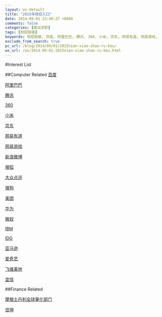 ```yaml
---
layout: wx-default
title: "2015年校招入口"
date: 2014-09-01 23:49:27 +0800
comments: false
categories: [面试求职]
tags: [校招链接]
keywords: 校招链接, 百度, 阿里巴巴, 腾讯, 360, 小米, 京东, 网易有道, 网易游戏, 新浪微博, 搜狐, 大众点评, 搜狗, 美团, 华为, 微软, IBM, IDG, 亚马逊, 爱奇艺, 飞维美地, 宜信
exclude_from_search: true
pc_url: /blog/2014/09/01/2015nian-xiao-zhao-ru-kou/
wx_url: /wx/2014-09-01-2015nian-xiao-zhao-ru-kou.html
---
```


<!-- excerpt start -->

#Interest List

##Computer Related
[百度](http://talent.baidu.com/baidu/web/templet1000/index/corpwebPosition1000baidu!getPostListByConditionBaidu?positionType=0&brandCode=1&useForm=0&recruitType=1&request_locale=zh_CN)

[阿里巴巴](http://campus.alibaba.com/index.htm)

[腾讯](http://join.qq.com/)

[360](http://360.zhiye.com/zpdetail/560001262)

[小米](http://hr.xiaomi.com/user/resume)

[京东](http://www.dajie.com/corp/1005750/custom/campus/outerLink/26560894)

[网易有道](http://campus.youdao.com/campus/post_list.php?t1=campus)

[网易游戏](http://game.campus.163.com/)

[新浪微博](http://www.hotjob.cn/wt/sina/web/templet1000/index/corpwebPosition1000sina!getPostListByCondition?positionType=0&brandCode=1&useForm=0&recruitType=1&showComp=true&urlCorpEdition=null&operational=D28977237630A659C96DE14A5560C16A73AEF91683DCD19467A5A42F190422AF112707A59F14B926BC3E5DEB86BD4C85EEC3CF644D58CF9DE37FE924995A8EF706808FC2E27ACB42CC43C5E1CF97C10E7DAB212D459955EECF690AE889A2A346D7EAE896601F0B27046BFE007E94869EC33B7F9E5E5DD3B813365609223FDAC148FAC99C32F7DBDAF52A5EA0525AE56ABC349E2123F95B4261272A09DD89AE8B3E693A75666D12221CABFE777C5EE8196D1AEE5BF1E6E4E0F6EE1446BE21ADD8)

[搜狐](http://www.sohucampus.com/sohu/index)

[大众点评](http://campus.dianping.com/#!/resume)

[搜狗](http://campus.sogou.com/?show.page/achieve)

[美团](http://www.hotjob.cn/wt/meituan/web/index)

[华为](http://career.huawei.com/recruitment/portal_index.html)

[微软](http://www.joinms.com/index.html)

[IBM](http://campus.51job.com/ibmcampus/)

[IDG](http://campus.idgvc.ourats.com/about-us/recruit-process)

[亚马逊](http://www.dajie.com/corp/1010142/)

[爱奇艺](http://campus.iqiyi.com/html/campus1.html)

[飞维美地](http://campus.chinahr.com/2015/pages/feiweimd/jobs.asp)

[宜信](http://cbdic.creditease.cn/jobs.html)

##Finance Related

[摩根士丹利全球量化部门]()

[世坤](http://www.worldquant.com/join-the-team/careers/?region=int)

<!-- excerpt end -->